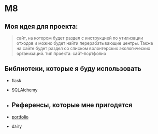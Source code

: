 # M8
## Моя идея для проекта:
> сайт, на котором будет раздел с инструкцией по утилизации отходов и можно будет найти перерабатывающие центры. Также на сайте будет раздел со списком волонтерских экологических организаций.
> тип проекта: сайт-портфолио

## Библиотеки, которые я буду использовать
- flask
- SQLAlchemy

- ## Референсы, которые мне пригодятся
- [portfolio](https://github.com/cfafa/portfolio)
- dairy

